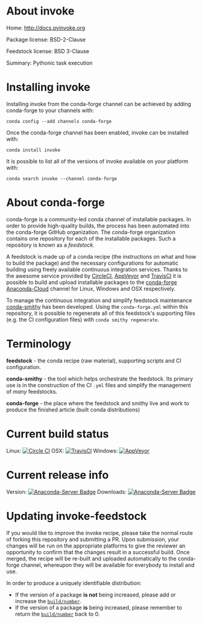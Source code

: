 About invoke
============

Home: http://docs.pyinvoke.org

Package license: BSD-2-Clause

Feedstock license: BSD 3-Clause

Summary: Pythonic task execution



Installing invoke
=================

Installing invoke from the conda-forge channel can be achieved by adding conda-forge to your channels with:

```
conda config --add channels conda-forge
```

Once the conda-forge channel has been enabled, invoke can be installed with:

```
conda install invoke
```

It is possible to list all of the versions of invoke available on your platform with:

```
conda search invoke --channel conda-forge
```


About conda-forge
=================

conda-forge is a community-led conda channel of installable packages.
In order to provide high-quality builds, the process has been automated into the
conda-forge GitHub organization. The conda-forge organization contains one repository 
for each of the installable packages. Such a repository is known as a *feedstock*.

A feedstock is made up of a conda recipe (the instructions on what and how to build
the package) and the necessary configurations for automatic building using freely
available continuous integration services. Thanks to the awesome service provided by
[CircleCI](https://circleci.com/), [AppVeyor](http://www.appveyor.com/)
and [TravisCI](https://travis-ci.org/) it is possible to build and upload installable
packages to the [conda-forge](https://anaconda.org/conda-forge)
[Anaconda-Cloud](http://docs.anaconda.org/) channel for Linux, Windows and OSX respectively.

To manage the continuous integration and simplify feedstock maintenance
[conda-smithy](http://github.com/conda-forge/conda-smithy) has been developed.
Using the ``conda-forge.yml`` within this repository, it is possible to regenerate all of
this feedstock's supporting files (e.g. the CI configuration files) with ``conda smithy regenerate``.


Terminology
===========

**feedstock** - the conda recipe (raw material), supporting scripts and CI configuration.

**conda-smithy** - the tool which helps orchestrate the feedstock.
                   Its primary use is in the construction of the CI ``.yml`` files
                   and simplify the management of *many* feedstocks.

**conda-forge** - the place where the feedstock and smithy live and work to
                  produce the finished article (built conda distributions)

Current build status
====================

Linux: [![Circle CI](https://circleci.com/gh/conda-forge/invoke-feedstock.svg?style=svg)](https://circleci.com/gh/conda-forge/invoke-feedstock)
OSX: [![TravisCI](https://travis-ci.org/conda-forge/invoke-feedstock.svg?branch=master)](https://travis-ci.org/conda-forge/invoke-feedstock) 
Windows: [![AppVeyor](https://ci.appveyor.com/api/projects/status/github/conda-forge/invoke-feedstock?svg=True)](https://ci.appveyor.com/project/conda-forge/invoke-feedstock/branch/master)

Current release info
====================
Version: [![Anaconda-Server Badge](https://anaconda.org/conda-forge/invoke/badges/version.svg)](https://anaconda.org/conda-forge/invoke)
Downloads: [![Anaconda-Server Badge](https://anaconda.org/conda-forge/invoke/badges/downloads.svg)](https://anaconda.org/conda-forge/invoke)


Updating invoke-feedstock
=========================

If you would like to improve the invoke recipe, please take the normal
route of forking this repository and submitting a PR. Upon submission, your changes will
be run on the appropriate platforms to give the reviewer an opportunity to confirm that the
changes result in a successful build. Once merged, the recipe will be re-built and uploaded
automatically to the conda-forge channel, whereupon they will be available for everybody to
install and use.

In order to produce a uniquely identifiable distribution:
 * If the version of a package **is not** being increased, please add or increase
   the [``build/number``](http://conda.pydata.org/docs/building/meta-yaml.html#build-number-and-string). 
 * If the version of a package **is** being increased, please remember to return
   the [``build/number``](http://conda.pydata.org/docs/building/meta-yaml.html#build-number-and-string)
   back to 0.
